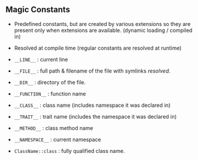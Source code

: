 ## Magic Constants

- Predefined constants, but are created by various extensions so they are present only when extensions are available. (dynamic loading / compiled in)

- Resolved at compile time (regular constants are resolved at runtime)

- `__LINE__` : current line
- `__FILE__` : full path & filename of the file with symlinks *resolved*. 
- `__DIR__` : directory of the file. 
- `__FUNCTION__` : function name
- `__CLASS__` : class name (includes namespace it was declared in)
- `__TRAIT__` : trait name (includes the namespace it was declared in)
- `__METHOD__` : class method name
- `__NAMESPACE__` : current namespace
- `ClassName::class` : fully qualified class name.